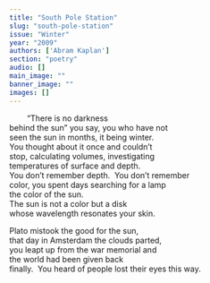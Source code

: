 ```yaml
---
title: "South Pole Station"
slug: "south-pole-station"
issue: "Winter"
year: "2009"
authors: ['Abram Kaplan']
section: "poetry"
audio: []
main_image: ""
banner_image: ""
images: []
---
```

        “There is no darkness  
behind the sun” you say, you who have not  
seen the sun in months, it being winter.  
You thought about it once and couldn’t  
stop, calculating volumes, investigating  
temperatures of surface and depth.  
You don’t remember depth.  You don’t remember  
color, you spent days searching for a lamp  
the color of the sun.  
The sun is not a color but a disk  
whose wavelength resonates your skin.

Plato mistook the good for the sun,  
that day in Amsterdam the clouds parted,  
you leapt up from the war memorial and  
the world had been given back  
finally.  You heard of people lost their eyes this way.  
  


